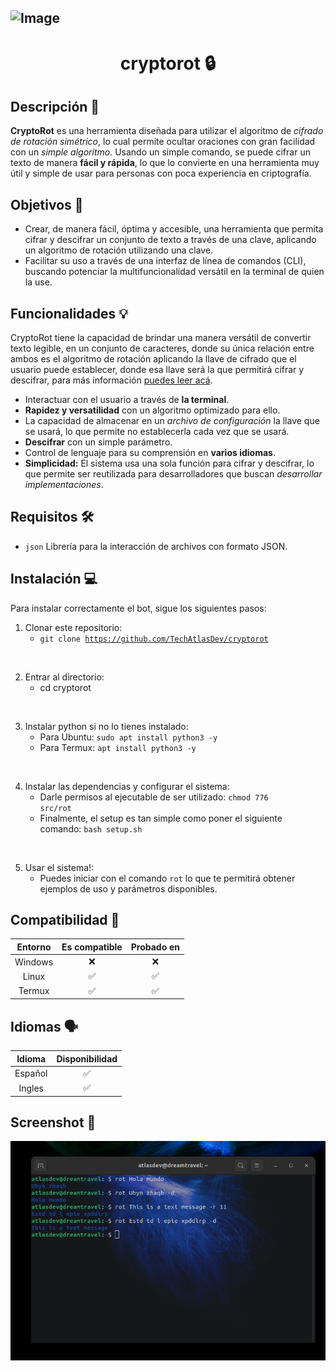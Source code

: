 ![Image](https://upload.wikimedia.org/wikipedia/commons/thumb/3/33/ROT13_table_with_example.svg/1200px-ROT13_table_with_example.svg.png)
---

<center><h1>cryptorot 🔒</h1></center>

## Descripción 📝

<b>CryptoRot</b> es una herramienta diseñada para utilizar el algoritmo de <i>cifrado de rotación simétrico</i>, lo cual permite ocultar oraciones con gran facilidad con un <i>simple algoritmo</i>. Usando un simple comando, se puede cifrar un texto de manera <b>fácil y rápida</b>, lo que lo convierte en una herramienta muy útil y simple de usar para personas con poca experiencia en criptografía.

## Objetivos 🎯

* Crear, de manera fácil, óptima y accesible, una herramienta que permita cifrar y descifrar un conjunto de texto a través de una clave, aplicando un algoritmo de rotación utilizando una clave.
* Facilitar su uso a través de una interfaz de línea de comandos (CLI), buscando potenciar la multifuncionalidad versátil en la terminal de quien la use.

## Funcionalidades 💡

CryptoRot tiene la capacidad de brindar una manera versátil de convertir texto legible, en un conjunto de caracteres, donde su única relación entre ambos es el algoritmo de rotación aplicando la llave de cifrado que el usuario puede establecer, donde esa llave será la que permitirá cifrar y descifrar, para más información <a href="https://es.wikipedia.org/wiki/ROT13">puedes leer acá</a>.
- Interactuar con el usuario a través de <b>la terminal</b>.
- <b>Rapidez y versatilidad</b> con un algoritmo optimizado para ello. 
- La capacidad de almacenar en un <i>archivo de configuración</i> la llave que se usará, lo que permite no establecerla cada vez que se usará.
- <b>Descifrar</b> con un simple parámetro.
- Control de lenguaje para su comprensión en <b>varios idiomas</b>.
- <b>Simplicidad:</b> El sistema usa una sola función para cifrar y descifrar, lo que permite ser reutilizada para desarrolladores que buscan <i>desarrollar implementaciones</i>.

## Requisitos 🛠️

- <code>json</code> Librería para la interacción de archivos con formato JSON.

## Instalación 💻

Para instalar correctamente el bot, sigue los siguientes pasos:

1) Clonar este repositorio:
    - <code>git clone https://github.com/TechAtlasDev/cryptorot</code>

<br>

2) Entrar al directorio:
    - cd cryptorot

<br>

3) Instalar python si no lo tienes instalado:
    - Para Ubuntu: <code>sudo apt install python3 -y</code>
    - Para Termux: <code>apt install python3 -y</code>

<br>

4) Instalar las dependencias y configurar el sistema:
    - Darle permisos al ejecutable de ser utilizado: <code>chmod 776 src/rot</code>
    - Finalmente, el setup es tan simple como poner el siguiente comando: <code>bash setup.sh</code>

<br>

5) Usar el sistema!:
    - Puedes iniciar con el comando <code>rot</code> lo que te permitirá obtener ejemplos de uso y parámetros disponibles.

## Compatibilidad 🔨

|   Entorno   | Es compatible | Probado en |
|:------------:|:------------:|:------------:|
|   Windows   |   ❌   |   ❌   |
|   Linux     |   ✅   |   ✅   |
|   Termux    |   ✅   |   ✅   |

## Idiomas 🗣️

|   Idioma   | Disponibilidad |
|:------------:|:------------:|
|   Español   |   ✅   |
|   Ingles     |   ✅   |

## Screenshot 📸
![Image](rot_sample.png)